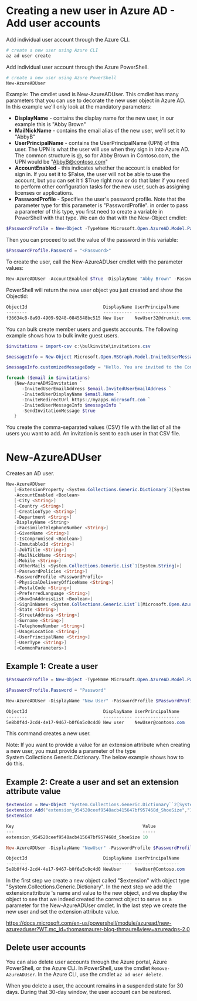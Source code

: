 # Creating a new user in Azure AD - Add user accounts

Add individual user account through the Azure CLI.
```bash
# create a new user using Azure CLI
az ad user create
```

Add individual user account through the Azure PowerShell.
```PowerShell
# create a new user using Azure PowerShell
New-AzureADUser
```

Example:
The cmdlet used is New-AzureADUser. This cmdlet has many parameters that you can use to decorate the new user object in Azure AD. In this example we'll only look at the mandatory parameters:

* **DisplayName** - contains the display name for the new user, in our example this is "Abby Brown"
* **MailNickName** - contains the email alias of the new user, we'll set it to "AbbyB"
* **UserPrincipalName** - contains the UserPrincipalName (UPN) of this user. The UPN is what the user will use when they sign in into Azure AD. The common structure is @, so for Abby Brown in Contoso.com, the UPN would be "AbbyB@contoso.com"
* **AccountEnabled** - this indicates whether the account is enabled for sign in. If you set it to $False, the user will not be able to use the account, but you can set it ti $True right now or do that later if you need to perform other configuration tasks for the new user, such as assigning licenses or applications.
* **PasswordProfile** - Specifies the user's password profile. Note that the parameter type for this parameter is "PasswordProfile". in order to pass a parameter of this type, you first need to create a variable in PowerShell with that type. We can do that with the New-Object cmdlet:

```powershell 
$PasswordProfile = New-Object -TypeName Microsoft.Open.AzureAD.Model.PasswordProfile
```
Then you can proceed to set the value of the password in this variable:

```powershell 
$PasswordProfile.Password = "<Password>"
```

To create the user, call the New-AzureADUser cmdlet with the parameter values:

```powershell 
New-AzureADUser -AccountEnabled $True -DisplayName "Abby Brown" -PasswordProfile $PasswordProfile -MailNickName "AbbyB" -UserPrincipalName "AbbyB@contoso.com"
```
PowerShell will return the new user object you just created and show the ObjectId:

```PowerShell
ObjectId                             DisplayName UserPrincipalName                 UserType
--------                             ----------- -----------------                 --------
f36634c8-8a93-4909-9248-0845548bc515 New User    NewUser32@drumkit.onmicrosoft.com Member
```


You can bulk create member users and guests accounts. The following example shows how to bulk invite guest users.

```PowerShell
$invitations = import-csv c:\bulkinvite\invitations.csv

$messageInfo = New-Object Microsoft.Open.MSGraph.Model.InvitedUserMessageInfo

$messageInfo.customizedMessageBody = "Hello. You are invited to the Contoso organization."

foreach ($email in $invitations)
   {New-AzureADMSInvitation `
      -InvitedUserEmailAddress $email.InvitedUserEmailAddress `
      -InvitedUserDisplayName $email.Name `
      -InviteRedirectUrl https://myapps.microsoft.com `
      -InvitedUserMessageInfo $messageInfo `
      -SendInvitationMessage $true
   }
```
You create the comma-separated values (CSV) file with the list of all the users you want to add. An invitation is sent to each user in that CSV file.

# New-AzureADUser

Creates an AD user.

```PowerShell
New-AzureADUser
   [-ExtensionProperty <System.Collections.Generic.Dictionary`2[System.String,System.String]>]
   -AccountEnabled <Boolean>
   [-City <String>]
   [-Country <String>]
   [-CreationType <String>]
   [-Department <String>]
   -DisplayName <String>
   [-FacsimileTelephoneNumber <String>]
   [-GivenName <String>]
   [-IsCompromised <Boolean>]
   [-ImmutableId <String>]
   [-JobTitle <String>]
   [-MailNickName <String>]
   [-Mobile <String>]
   [-OtherMails <System.Collections.Generic.List`1[System.String]>]
   [-PasswordPolicies <String>]
   -PasswordProfile <PasswordProfile>
   [-PhysicalDeliveryOfficeName <String>]
   [-PostalCode <String>]
   [-PreferredLanguage <String>]
   [-ShowInAddressList <Boolean>]
   [-SignInNames <System.Collections.Generic.List`1[Microsoft.Open.AzureAD.Model.SignInName]>]
   [-State <String>]
   [-StreetAddress <String>]
   [-Surname <String>]
   [-TelephoneNumber <String>]
   [-UsageLocation <String>]
   [-UserPrincipalName <String>]
   [-UserType <String>]
   [<CommonParameters>]
```

## Example 1: Create a user

```PowerShell
$PasswordProfile = New-Object -TypeName Microsoft.Open.AzureAD.Model.PasswordProfile

$PasswordProfile.Password = "Password"

New-AzureADUser -DisplayName "New User" -PasswordProfile $PasswordProfile -UserPrincipalName "NewUser@contoso.com" -AccountEnabled $true -MailNickName "Newuser"

ObjectId                             DisplayName UserPrincipalName               UserType
--------                             ----------- -----------------               --------
5e8b0f4d-2cd4-4e17-9467-b0f6a5c0c4d0 New user    NewUser@contoso.com             Member
```
This command creates a new user.

Note: If you want to provide a value for an extension attribute when creating a new user, you must provide a parameter of the type System.Collections.Generic.Dictionary. The below example shows how to do this.

## Example 2: Create a user and set an extension attribute value

```PowerShell
$extension = New-Object "System.Collections.Generic.Dictionary``2[System.String,System.String]"
$extension.Add("extension_954520ceef9548acb415647bf957468d_ShoeSize","10")
$extension

Key                                                 Value
---                                                 -----
extension_954520ceef9548acb415647bf957468d_ShoeSize 10

New-AzureADUser -DisplayName "NewUser" -PasswordProfile $PasswordProfile -UserPrincipalName "NewUser@Contoso.com" -AccountEnabled $true -MailNickName "NewUser" -ExtensionProperty $extension

ObjectId                             DisplayName UserPrincipalName                 UserType
--------                             ----------- -----------------                 --------
5e8b0f4d-2cd4-4e17-9467-b0f6a5c0c4d0 NewUser     NewUser@Contoso.com               Member
```

In the first step we create a new object called "$extension" with object type "System.Collections.Generic.Dictionary". In the next step we add the extensionattribute 's name and value to the new object, and we display the object to see that we indeed created the correct object to serve as a parameter for the New-AzureADUser cmdlet. In the last step we create the new user and set the extension attribute value.

https://docs.microsoft.com/en-us/powershell/module/azuread/new-azureaduser?WT.mc_id=thomasmaurer-blog-thmaure&view=azureadps-2.0


## Delete user accounts

You can also delete user accounts through the Azure portal, Azure PowerShell, or the Azure CLI. In PowerShell, use the cmdlet ```Remove-AzureADUser```. In the Azure CLI, use the cmdlet ```az ad user delete```.

When you delete a user, the account remains in a suspended state for 30 days. During that 30-day window, the user account can be restored.














